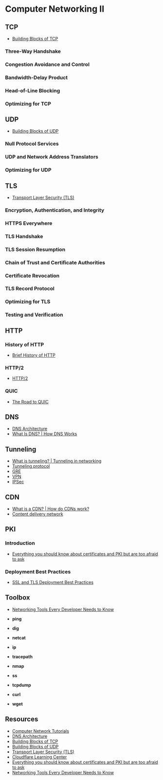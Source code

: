 # Computer Networking II

## TCP

- [Building Blocks of TCP](https://hpbn.co/building-blocks-of-tcp/)

### Three-Way Handshake

### Congestion Avoidance and Control

### Bandwidth-Delay Product

### Head-of-Line Blocking

### Optimizing for TCP

## UDP

- [Building Blocks of UDP](https://hpbn.co/building-blocks-of-udp/)

### Null Protocol Services

### UDP and Network Address Translators

### Optimizing for UDP

## TLS

- [Transport Layer Security (TLS)](https://hpbn.co/transport-layer-security-tls/)

### Encryption, Authentication, and Integrity

### HTTPS Everywhere

### TLS Handshake

### TLS Session Resumption

### Chain of Trust and Certificate Authorities

### Certificate Revocation

### TLS Record Protocol

### Optimizing for TLS

### Testing and Verification

## HTTP

### History of HTTP

- [Brief History of HTTP](https://hpbn.co/brief-history-of-http/)

### HTTP/2

- [HTTP/2](https://hpbn.co/http2/)

### QUIC

- [The Road to QUIC](https://blog.cloudflare.com/the-road-to-quic/)

## DNS

- [DNS Architecture](https://docs.microsoft.com/en-us/previous-versions/windows/it-pro/windows-server-2008-R2-and-2008/dd197427%28v=ws.10%29)
- [What Is DNS? | How DNS Works](https://www.cloudflare.com/learning/dns/what-is-dns/)

## Tunneling

- [What is tunneling? | Tunneling in networking](https://www.cloudflare.com/learning/network-layer/what-is-tunneling/)
- [Tunneling protocol](https://en.wikipedia.org/wiki/Tunneling_protocol)
- [GRE](https://www.cloudflare.com/learning/network-layer/what-is-gre-tunneling/)
- [VPN](https://en.wikipedia.org/wiki/Virtual_private_network)
- [IPSec](https://www.cloudflare.com/learning/network-layer/what-is-ipsec/)

## CDN

- [What is a CDN? | How do CDNs work?](https://www.cloudflare.com/learning/cdn/what-is-a-cdn/)
- [Content delivery network](https://en.wikipedia.org/wiki/Content_delivery_network)

## PKI

### Introduction

- [Everything you should know about certificates and PKI but are too afraid to ask](https://smallstep.com/blog/everything-pki/)

### Deployment Best Practices

- [SSL and TLS Deployment Best Practices](https://github.com/ssllabs/research/wiki/SSL-and-TLS-Deployment-Best-Practices)

## Toolbox

- [Networking Tools Every Developer Needs to Know](https://towardsdatascience.com/networking-tools-every-developer-needs-to-know-e17c9159b180)

- **ping**
- **dig**
- **netcat**
- **ip**
- **tracepath**
- **nmap**
- **ss**
- **tcpdump**
- **curl**
- **wget**

## Resources

- [Computer Network Tutorials](https://www.geeksforgeeks.org/computer-network-tutorials)
- [DNS Architecture](https://docs.microsoft.com/en-us/previous-versions/windows/it-pro/windows-server-2008-R2-and-2008/dd197427%28v=ws.10%29)
- [Building Blocks of TCP](https://hpbn.co/building-blocks-of-tcp/)
- [Building Blocks of UDP](https://hpbn.co/building-blocks-of-udp/)
- [Transport Layer Security (TLS)](https://hpbn.co/transport-layer-security-tls/)
- [Cloudflare Learning Center](https://www.cloudflare.com/learning/)
- [Everything you should know about certificates and PKI but are too afraid to ask](https://smallstep.com/blog/everything-pki/)
- [Networking Tools Every Developer Needs to Know](https://towardsdatascience.com/networking-tools-every-developer-needs-to-know-e17c9159b180)
